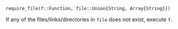 ```
require_file(f::Function, file::Union{String, Array{String}})
```

If any of the files/links/directories in `file` does not exist, execute `f`.

